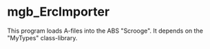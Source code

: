 # mgb_ErcImporter
This program loads A-files into the ABS "Scrooge". It depends on the "MyTypes" class-library.
